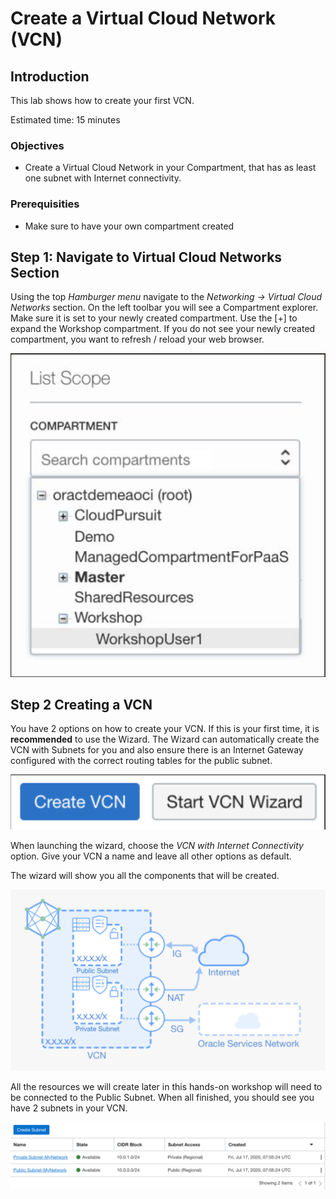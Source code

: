 # Create a Virtual Cloud Network (VCN)

## Introduction
This lab shows how to create your first VCN.

Estimated time: 15 minutes

### Objectives

* Create a Virtual Cloud Network in your Compartment, that has as least one subnet with Internet connectivity.

### Prerequisities

* Make sure to have your own compartment created

## **Step 1**: Navigate to Virtual Cloud Networks Section

Using the top _Hamburger menu_ navigate to the _Networking -> Virtual Cloud Networks_ section. On the left toolbar you will see a Compartment explorer. Make sure it is set to your newly created compartment.
Use the [+] to expand the Workshop compartment.
If you do not see your newly created compartment, you want to refresh / reload your web browser.

![](images/compartment-explorer.png " ")

## **Step 2** Creating a VCN

You have 2 options on how to create your VCN. If this is your first time, it is
**recommended** to use the Wizard. The Wizard can automatically create the VCN with Subnets for you and also ensure there is an Internet Gateway configured with the correct routing tables for the public subnet.

![](images/network-wizzard.png " ")

When launching the wizard, choose the _VCN with Internet Connectivity_ option. Give your VCN a name and leave all other options as default.

The wizard will show you all the components that will be created.

![](images/vcn-example.png)

All the resources we will create later in this hands-on workshop will need to be connected to the Public Subnet. When all finished, you should see you have 2 subnets in your VCN.

![](images/subnets.png "")
